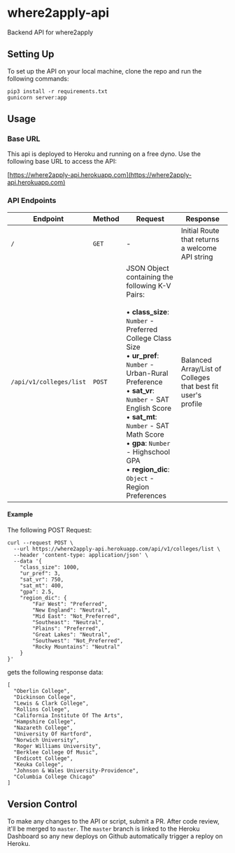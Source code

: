 # where2apply-api
Backend API for where2apply

## Setting Up
To set up the API on your local machine, clone the repo and run the following commands: 

```
pip3 install -r requirements.txt
gunicorn server:app
```

## Usage
### Base URL
This api is deployed to Heroku and running on a free dyno. Use the following base URL to access the API:

[https://where2apply-api.herokuapp.com](https://where2apply-api.herokuapp.com)

### API Endpoints
|Endpoint|Method|Request|Response|
|--------|------|-------|--------|
| `/` |`GET`|-|Initial Route that returns a welcome API string|
| `/api/v1/colleges/list`|`POST`|JSON Object containing the following K-V Pairs:<br><br> • **class_size**: `Number` - Preferred College Class Size <br> • **ur_pref**: `Number` - Urban-Rural Preference <br> • **sat_vr**: `Number` - SAT English Score <br> • **sat_mt**: `Number` - SAT Math Score <br> • **gpa**: `Number` - Highschool GPA <br> • **region_dic**: `Object` - Region Preferences <br> |Balanced Array/List of Colleges that best fit user's profile|

#### Example

The following POST Request:

```
curl --request POST \
  --url https://where2apply-api.herokuapp.com/api/v1/colleges/list \
  --header 'content-type: application/json' \
  --data '{
	"class_size": 1000,
	"ur_pref": 3,
	"sat_vr": 750,
	"sat_mt": 400,
	"gpa": 2.5,
	"region_dic": {
		"Far West": "Preferred",
		"New England": "Neutral",
		"Mid East": "Not_Preferred",
		"Southeast": "Neutral",
		"Plains": "Preferred",
		"Great Lakes": "Neutral",
		"Southwest": "Not_Preferred",
		"Rocky Mountains": "Neutral"
	}
}'
```

gets the following response data:

```
[
  "Oberlin College",
  "Dickinson College",
  "Lewis & Clark College",
  "Rollins College",
  "California Institute Of The Arts",
  "Hampshire College",
  "Nazareth College",
  "University Of Hartford",
  "Norwich University",
  "Roger Williams University",
  "Berklee College Of Music",
  "Endicott College",
  "Keuka College",
  "Johnson & Wales University-Providence",
  "Columbia College Chicago"
]
```

## Version Control
To make any changes to the API or script, submit a PR. After code review, it'll be merged to `master`. The `master` branch is linked to the Heroku Dashboard so any new deploys on Github automatically trigger a reploy on Heroku. 
